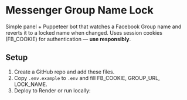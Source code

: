 # Messenger Group Name Lock

Simple panel + Puppeteer bot that watches a Facebook Group name and reverts it to a locked name when changed. Uses session cookies (FB_COOKIE) for authentication — **use responsibly**.

## Setup
1. Create a GitHub repo and add these files.
2. Copy `.env.example` to `.env` and fill FB_COOKIE, GROUP_URL, LOCK_NAME.
3. Deploy to Render or run locally:
